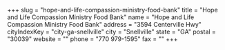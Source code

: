 +++
slug = "hope-and-life-compassion-ministry-food-bank"
title = "Hope and Life Compassion Ministry Food Bank"
name = "Hope and Life Compassion Ministry Food Bank"
address = "3594 Centerville Hwy"
cityIndexKey = "city-ga-snellville"
city = "Snellville"
state = "GA"
postal = "30039"
website = ""
phone = "770 979-1595"
fax = ""
+++
